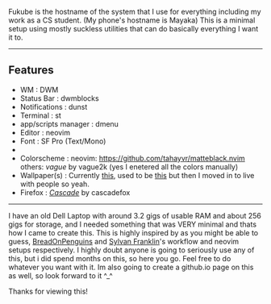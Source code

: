 Fukube is the hostname of the system that I use for everything including my work as a CS student. (My phone's hostname is Mayaka)
This is a minimal setup using mostly suckless utilities that can do basically everything I want it to.

---

## Features 
- WM                  : DWM
- Status Bar          : dwmblocks
- Notifications       : dunst 
- Terminal            : st
- app/scripts manager : dmenu
- Editor              : neovim
- Font                : SF Pro (Text/Mono)
- 
- Colorscheme         : neovim: https://github.com/tahayvr/matteblack.nvim
                        others: *vague* by vague2k (yes I enetered all the colors manually)
- Wallpaper(s)        : Currently [this](https://github.com/zhichaoh/catppuccin-wallpapers/blob/main/waves/cat-waves.png),
                        used to be [this](https://gruvbox-wallpapers.pages.dev/wallpapers/anime/gruvbox_girl.png) but then I moved in to live with people so yeah.
- Firefox             : *[Cascade](https://github.com/cascadefox/cascade/tree/main)* by cascadefox

---

I have an old Dell Laptop with around 3.2 gigs of usable RAM and about 256 gigs for storage, and I needed something that was VERY minimal and thats how I came to create this.
This is highly inspired by as you might be able to guess, [BreadOnPenguins](https://github.com/BreadOnPenguins) and [Sylvan Franklin](https://github.com/SylvanFranklin)'s workflow and neovim setups respectively.
I highly doubt anyone is going to seriously use any of this, but i did spend months on this, so here you go.
Feel free to do whatever you want with it.
Im also going to create a github.io page on this as well, so look forward to it ^_^

Thanks for viewing this!

